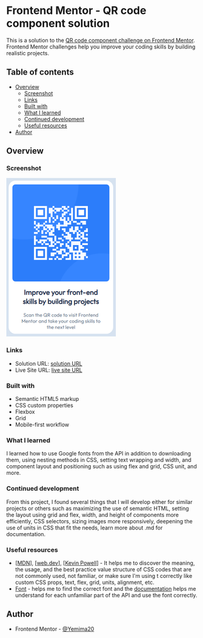 # Frontend Mentor - QR code component solution

This is a solution to the [QR code component challenge on Frontend Mentor](https://www.frontendmentor.io/challenges/qr-code-component-iux_sIO_H). Frontend Mentor challenges help you improve your coding skills by building realistic projects. 

## Table of contents

- [Overview](#overview)
  - [Screenshot](#screenshot)
  - [Links](#links)
  - [Built with](#built-with)
  - [What I learned](#what-i-learned)
  - [Continued development](#continued-development)
  - [Useful resources](#useful-resources)
- [Author](#author)


## Overview

### Screenshot

![Output screenshot (QR Code component)](./images/[output]-screenshot_component.png)


### Links

- Solution URL: [solution URL ]()
- Live Site URL: [live site URL](https://yemima20.github.io/Component-QR_code/)

### Built with

- Semantic HTML5 markup
- CSS custom properties
- Flexbox
- Grid
- Mobile-first workflow

### What I learned

I learned how to use Google fonts from the API in addition to downloading them, using nesting methods in CSS, setting text wrapping and width, and component layout and positioning such as using flex and grid, CSS unit, and more.

### Continued development

From this project, I found several things that I will develop either for similar projects or others such as maximizing the use of semantic HTML, setting the layout using grid and flex, width, and height of components more efficiently, CSS selectors, sizing images more responsively, deepening the use of units in CSS that fit the needs, learn more about .md for documentation.


### Useful resources

- [[MDN](https://developer.mozilla.org/en-US/)], [[web.dev](https://web.dev/)], [[Kevin Powell](https://www.youtube.com/kevinpowell)] - It helps me to discover the meaning, the usage, and the best practice value structure of CSS codes that are not commonly used, not familiar, or make sure I'm using t correctly like custom CSS props, text, flex, grid, units, alignment, etc.
- [Font](https://fonts.google.com/) - helps me to find the correct font and the [documentation](https://developers.google.com/fonts/docs/css2) helps me understand for each unfamiliar part of the API and use the font correctly.

## Author

- Frontend Mentor - [@Yemima20](https://www.frontendmentor.io/profile/Yemima20)